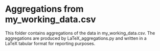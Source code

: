 # Aggregations from my_working_data.csv

This folder contains aggregations of the data in my_working_data.csv. The aggregations are produced by LaTeX_aggregations.py and written in a LaTeX tabular format for reporting purposes.